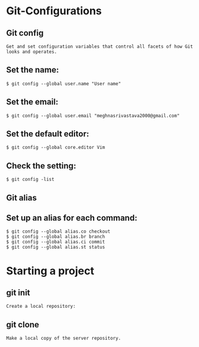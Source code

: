# Git-Configurations <br>


   ## Git config
    Get and set configuration variables that control all facets of how Git looks and operates.
   ## Set the name:
    $ git config --global user.name "User name"
   ## Set the email:
    $ git config --global user.email "meghnasrivastava2000@gmail.com"
   ## Set the default editor:
    $ git config --global core.editor Vim
   ## Check the setting:
    $ git config -list
   ## Git alias
   ## Set up an alias for each command:
    $ git config --global alias.co checkout
    $ git config --global alias.br branch
    $ git config --global alias.ci commit
    $ git config --global alias.st status
    
# Starting a project

   ## git init
    Create a local repository:
   ## git clone 
    Make a local copy of the server repository.
